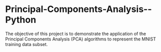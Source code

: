 # Principal-Components-Analysis--Python
The objective of this project is to demonstrate the application of the Principal Components Analysis (PCA) algorithms to represent the MNIST training data subset.
